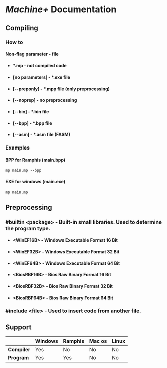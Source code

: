 # _Machine+_  Documentation
## Compiling
### How to
#### Non-flag parameter - file

* #### *.mp - not compiled code
* #### [no parameters] - *.exe file
* #### [--preponly] - *.mpp file (only preprocessing) 
* #### [--noprep] - no preprocessing
* #### [--bin] - *.bin file 
* #### [--bpp] - *.bpp file
* #### [--asm] - *.asm file (FASM)

### Examples

#### BPP for Ramphis (main.bpp)

```commandline
mp main.mp --bpp 
```

#### EXE for windows (main.exe)

```commandline
mp main.mp 
```

## Preprocessing
### #builtin \<package\> - Built-in small libraries. Used to determine the program type.
* #### \<WinEF16B\> - Windows Executable Format 16 Bit
* #### \<WinEF32B\> - Windows Executable Format 32 Bit
* #### \<WinEF64B\> - Windows Executable Format 64 Bit
* #### \<BiosRBF16B\> - Bios Raw Binary Format 16 Bit
* #### \<BiosRBF32B\> - Bios Raw Binary Format 32 Bit
* #### \<BiosRBF64B\> - Bios Raw Binary Format 64 Bit

### #include \<file\> - Used to insert code from another file.

## Support
|              | Windows | Ramphis | Mac os | Linux |
|:-------------|:--------|:--------|:-------|:------|
| **Compiler** | Yes     | No      | No     | No    |
| **Program**  | Yes     | Yes     | No     | No    |   